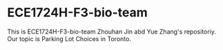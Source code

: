 # ECE1724H-F3-bio-team

This is ECE1724H-F3-bio-team Zhouhan Jin abd Yue Zhang's repositoriy. Our topic is Parking Lot Choices in Toronto.  
